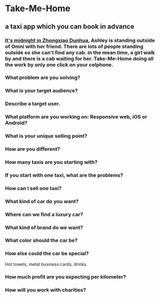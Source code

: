 # Take-Me-Home
## a taxi app which you can book in advance
### [It's midnight in Zhongxiao Dunhua](https://youtu.be/Kg9XA-C8N-s), Ashley is standing outside of Omni with her friend. There are lots of people standing outside so she can't find any cab. in the mean time, a girl walk by and there is a cab waiting for her. Take-Me-Home doing all the work by only one click on your celphone.

### What problem are you solving?

### What is your target audience?

### Describe a target user.

### What platform are you working on: Responsive web, iOS or Android?

### What is your unique selling point?

### How are you different?

### How many taxis are you starting with?

### If you start with one taxi, what are the problems?

### How can I sell one taxi?

### What kind of car do you want?

### Where can we find a luxury car?

### What kind of brand do we want?

### What color should the car be?

### How else could the car be special?

Hot towels, metal business cards, drinks. 

### How much profit are you expecting per kilometer?

### How will you work with charities?



